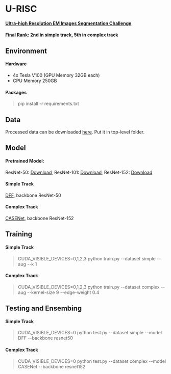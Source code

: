 # U-RISC

#### [Ultra-high Resolution EM Images Segmentation Challenge](https://www.biendata.com/competition/urisc/)

#### [Final Rank](https://www.biendata.com/competition/urisc/winners): 2nd in simple track, 5th in complex track

## Environment
#### Hardware

- 4x Tesla V100 (GPU Memory 32GB each)
- CPU Memory 250GB

#### Packages
> pip install -r requirements.txt

## Data
Processed data can be downloaded [here](https://pan.baidu.com/s/1LrP56-fstinTh3cNUtTRKg). Put it in top-level folder.

## Model
#### Pretrained Model:
ResNet-50: [Download](https://hangzh.s3.amazonaws.com/encoding/models/resnet50-25c4b509.zip), 
ResNet-101: [Download](https://hangzh.s3.amazonaws.com/encoding/models/resnet101-2a57e44d.zip),
ResNet-152: [Download](https://hangzh.s3.amazonaws.com/encoding/models/resnet152-0d43d698.zip)

#### Simple Track
[DFF](https://arxiv.org/abs/1902.09104), backbone ResNet-50

#### Complex Track
[CASENet](https://arxiv.org/abs/1705.09759), backbone ResNet-152


## Training

#### Simple Track
> CUDA\_VISIBLE\_DEVICES=0,1,2,3 python train.py --dataset simple --aug --k 1

#### Complex Track
> CUDA\_VISIBLE\_DEVICES=0,1,2,3 python train.py --dataset complex --aug --kernel-size 9 --edge-weight 0.4


## Testing and Ensembing
#### Simple Track
> CUDA\_VISIBLE\_DEVICES=0 python test.py --dataset simple --model DFF --backbone resnet50

#### Complex Track
> CUDA\_VISIBLE\_DEVICES=0 python test.py --dataset complex --model CASENet --backbone resnet152
